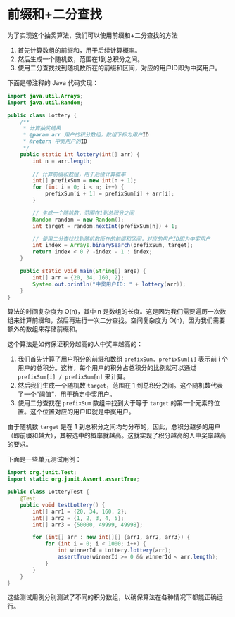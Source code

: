# 前缀和+二分查找

为了实现这个抽奖算法，我们可以使用前缀和+二分查找的方法

1. 首先计算数组的前缀和，用于后续计算概率。
2. 然后生成一个随机数，范围在1到总积分之间。
3. 使用二分查找找到随机数所在的前缀和区间，对应的用户ID即为中奖用户。

下面是带注释的 Java 代码实现：

```java
import java.util.Arrays;
import java.util.Random;

public class Lottery {
    /**
     * 计算抽奖结果
     * @param arr 用户的积分数组，数组下标为用户ID
     * @return 中奖用户的ID
     */
    public static int lottery(int[] arr) {
        int n = arr.length;
        
        // 计算前缀和数组，用于后续计算概率
        int[] prefixSum = new int[n + 1];
        for (int i = 0; i < n; i++) {
            prefixSum[i + 1] = prefixSum[i] + arr[i];
        }

        // 生成一个随机数，范围在1到总积分之间
        Random random = new Random();
        int target = random.nextInt(prefixSum[n]) + 1;

        // 使用二分查找找到随机数所在的前缀和区间，对应的用户ID即为中奖用户
        int index = Arrays.binarySearch(prefixSum, target);
        return index < 0 ? -index - 1 : index;
    }

    public static void main(String[] args) {
        int[] arr = {20, 34, 160, 2};
        System.out.println("中奖用户ID: " + lottery(arr));
    }
}
```

算法的时间复杂度为 O(n)，其中 n 是数组的长度。这是因为我们需要遍历一次数组来计算前缀和，然后再进行一次二分查找。空间复杂度为 O(n)，因为我们需要额外的数组来存储前缀和。



这个算法是如何保证积分越高的人中奖率越高的：

1. 我们首先计算了用户积分的前缀和数组 `prefixSum`。`prefixSum[i]` 表示前 i 个用户的总积分。这样，每个用户的积分占总积分的比例就可以通过 `prefixSum[i] / prefixSum[n]` 来计算。
2. 然后我们生成一个随机数 `target`，范围在 1 到总积分之间。这个随机数代表了一个“阈值”，用于确定中奖用户。
3. 使用二分查找在 `prefixSum` 数组中找到大于等于 `target` 的第一个元素的位置。这个位置对应的用户ID就是中奖用户。

由于随机数 `target` 是在 1 到总积分之间均匀分布的，因此，总积分越多的用户（即前缀和越大），其被选中的概率就越高。这就实现了积分越高的人中奖率越高的要求。



下面是一些单元测试用例：

```java
import org.junit.Test;
import static org.junit.Assert.assertTrue;

public class LotteryTest {
    @Test
    public void testLottery() {
        int[] arr1 = {20, 34, 160, 2};
        int[] arr2 = {1, 2, 3, 4, 5};
        int[] arr3 = {50000, 49999, 49998};

        for (int[] arr : new int[][] {arr1, arr2, arr3}) {
            for (int i = 0; i < 1000; i++) {
                int winnerId = Lottery.lottery(arr);
                assertTrue(winnerId >= 0 && winnerId < arr.length);
            }
        }
    }
}
```

这些测试用例分别测试了不同的积分数组，以确保算法在各种情况下都能正确运行。